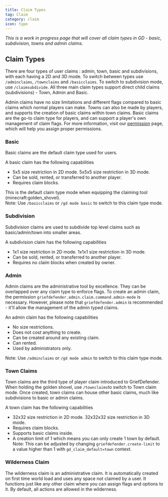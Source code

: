 ```yaml
---
title: Claim Types
tag: Claim
category: claim
icon: type
---
```


_This is a work in progress page that will cover all claim types in GD - basic, subdivision, towns and admin claims._

## Claim Types
There are four types of user claims : admin, town, basic and subdivisions, with each having a 2D and 3D mode. To switch between types use `/adminclaims`, `/townclaims` and `/basicclaims`. To switch to subdivision mode, use `/claimsubdivide`. All three main claim types support direct child claims (subdivisions) - Town, Admin and Basic. 

Admin claims have no size limitations and different flags compared to basic claims which normal players can make. Towns can also be made by players, and supports the creation of basic claims within town claims. Basic claims are the go-to claim type for players, and can support a player's own management of claim flags. For more information, visit our [permission](/wiki/Permissions.html) page, which will help you assign proper permissions.

### Basic

Basic claims are the default claim type used for users.

A basic claim has the following capabilities  

* 5x5 size restriction in 2D mode. 5x5x5 size restriction in 3D mode.  
* Can be sold, rented, or transferred to another player.  
* Requires claim blocks.  

This is the default claim type mode when equipping the claiming tool (minecraft:golden_shovel).  
Note: Use `/basicclaims` or `/gd mode basic` to switch to this claim type mode.  

### Subdivision

Subdivision claims are used to subdivide top level claims such as basic/admin/town into smaller areas.

A subdivision claim has the following capabilities  

* 1x1 size restriction in 2D mode. 1x1x1 size restriction in 3D mode.
* Can be sold, rented, or transferred to another player.  
* Requires no claim blocks when created by owner. 

### Admin

Admin claims are the administrative tool by excellence. They can be overlapped over any claim type to enforce flags. To create an admin claim, the permission `griefdefender.admin.claim.command.admin-mode` is necessary. However, please note that `griefdefender.admin` is recommended - it'll allow the management of the admin typed claims.

An admin claim has the following capabilities  

* No size restrictions.
* Does not cost anything to create.
* Can be created around any existing claim.
* Can rented. 
* Used by administrators only.

Note: Use `/adminclaims` or `/gd mode admin` to switch to this claim type mode.

### Town Claims

Town claims are the third type of player claim introduced to GriefDefender. When holding the golden shovel, use `/townclaims`to switch to Town claim mode. Once created, town claims can house other basic claims, much like subdivisions to basic or admin claims.

A town claim has the following capabilities  

* 32x32 size restriction in 2D mode. 32x32x32 size restriction in 3D mode.
* Requires claim blocks.  
* Supports basic claims inside.  
* A creation limit of 1 which means you can only create 1 town by default.  
Note: This can be adjusted by changing `griefdefender.create-limit` to a value higher than 1 with `gd_claim_default=town` context. 

### Wilderness Claim

The wilderness claim is an administrative claim. It is automatically created on first time world load and uses any space not claimed by a user. It functions just like any other claim where you can assign flags and options to it. By default, all actions are allowed in the wilderness.